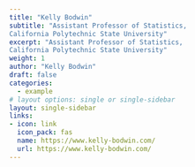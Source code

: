 ```yaml
---
title: "Kelly Bodwin"
subtitle: "Assistant Professor of Statistics,
California Polytechnic State University"
excerpt: "Assistant Professor of Statistics,
California Polytechnic State University"
weight: 1
author: "Kelly Bodwin"
draft: false
categories:
  - example
# layout options: single or single-sidebar
layout: single-sidebar
links:
- icon: link
  icon_pack: fas
  name: https://www.kelly-bodwin.com/
  url: https://www.kelly-bodwin.com/
---
```


